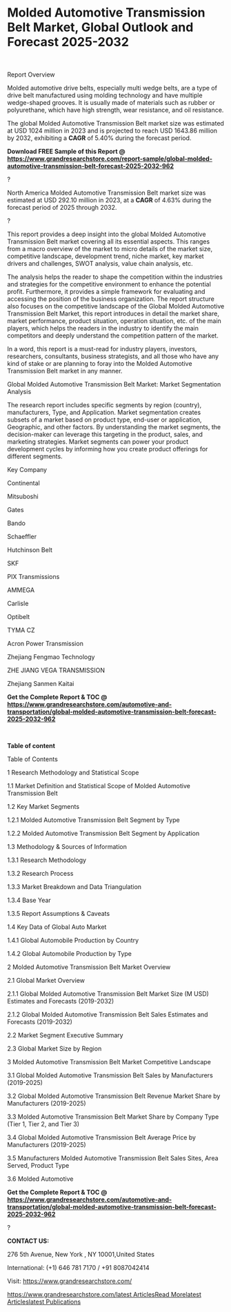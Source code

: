 <h1>Molded Automotive Transmission Belt Market, Global Outlook and Forecast 2025-2032</h1><br/><p>Report Overview</p>
 
 
 
 <p>Molded automotive drive belts, especially multi wedge belts, are a type of drive belt manufactured using molding technology and have multiple wedge-shaped grooves. It is usually made of materials such as rubber or polyurethane, which have high strength, wear resistance, and oil resistance.</p>
 
 
 
 <p>The global Molded Automotive Transmission Belt market size was estimated at USD 1024 million in 2023 and is projected to reach USD 1643.86 million by 2032, exhibiting a <strong>CAGR</strong> of 5.40% during the forecast period.</p>
 
 
 
 <div><b>Download FREE Sample of this Report @ <a href="https://www.grandresearchstore.com/report-sample/global-molded-automotive-transmission-belt-forecast-2025-2032-962">https://www.grandresearchstore.com/report-sample/global-molded-automotive-transmission-belt-forecast-2025-2032-962</a></b></div>
 
 
 
 <p>? </p>
 
 
 
 <p>North America Molded Automotive Transmission Belt market size was estimated at USD 292.10 million in 2023, at a <strong>CAGR</strong> of 4.63% during the forecast period of 2025 through 2032.</p>
 
 
 
 <p>? </p>
 
 
 
 <p>This report provides a deep insight into the global Molded Automotive Transmission Belt market covering all its essential aspects. This ranges from a macro overview of the market to micro details of the market size, competitive landscape, development trend, niche market, key market drivers and challenges, SWOT analysis, value chain analysis, etc.</p>
 
 
 
 <p>The analysis helps the reader to shape the competition within the industries and strategies for the competitive environment to enhance the potential profit. Furthermore, it provides a simple framework for evaluating and accessing the position of the business organization. The report structure also focuses on the competitive landscape of the Global Molded Automotive Transmission Belt Market, this report introduces in detail the market share, market performance, product situation, operation situation, etc. of the main players, which helps the readers in the industry to identify the main competitors and deeply understand the competition pattern of the market.</p>
 
 
 
 <p>In a word, this report is a must-read for industry players, investors, researchers, consultants, business strategists, and all those who have any kind of stake or are planning to foray into the Molded Automotive Transmission Belt market in any manner.</p>
 
 
 
 <p>Global Molded Automotive Transmission Belt Market: Market Segmentation Analysis</p>
 
 
 
 <p>The research report includes specific segments by region (country), manufacturers, Type, and Application. Market segmentation creates subsets of a market based on product type, end-user or application, Geographic, and other factors. By understanding the market segments, the decision-maker can leverage this targeting in the product, sales, and marketing strategies. Market segments can power your product development cycles by informing how you create product offerings for different segments.</p>
 
 
 
 <p>Key Company</p>
 
 
 
 <p>Continental</p>
 
 
 
 <p>Mitsuboshi</p>
 
 
 
 <p>Gates</p>
 
 
 
 <p>Bando</p>
 
 
 
 <p>Schaeffler</p>
 
 
 
 <p>Hutchinson Belt</p>
 
 
 
 <p>SKF</p>
 
 
 
 <p>PIX Transmissions</p>
 
 
 
 <p>AMMEGA</p>
 
 
 
 <p>Carlisle</p>
 
 
 
 <p>Optibelt</p>
 
 
 
 <p>TYMA CZ</p>
 
 
 
 <p>Acron Power Transmission</p>
 
 
 
 <p>Zhejiang Fengmao Technology</p>
 
 
 
 <p>ZHE JIANG VEGA TRANSMISSION</p>
 
 
 
 <p>Zhejiang Sanmen Kaitai</p>
 
 
 
 <div><b>Get the Complete Report & TOC @ <a href="https://www.grandresearchstore.com/automotive-and-transportation/global-molded-automotive-transmission-belt-forecast-2025-2032-962">https://www.grandresearchstore.com/automotive-and-transportation/global-molded-automotive-transmission-belt-forecast-2025-2032-962</a></b></div>
 
 
 
 <p><br />
 
 <b>Table of content</b></p>
 
 
 
 <p>Table of Contents<br />
 
 1 Research Methodology and Statistical Scope<br />
 
 1.1 Market Definition and Statistical Scope of Molded Automotive Transmission Belt<br />
 
 1.2 Key Market Segments<br />
 
 1.2.1 Molded Automotive Transmission Belt Segment by Type<br />
 
 1.2.2 Molded Automotive Transmission Belt Segment by Application<br />
 
 1.3 Methodology & Sources of Information<br />
 
 1.3.1 Research Methodology<br />
 
 1.3.2 Research Process<br />
 
 1.3.3 Market Breakdown and Data Triangulation<br />
 
 1.3.4 Base Year<br />
 
 1.3.5 Report Assumptions & Caveats<br />
 
 1.4 Key Data of Global Auto Market<br />
 
 1.4.1 Global Automobile Production by Country<br />
 
 1.4.2 Global Automobile Production by Type<br />
 
 2 Molded Automotive Transmission Belt Market Overview<br />
 
 2.1 Global Market Overview<br />
 
 2.1.1 Global Molded Automotive Transmission Belt Market Size (M USD) Estimates and Forecasts (2019-2032)<br />
 
 2.1.2 Global Molded Automotive Transmission Belt Sales Estimates and Forecasts (2019-2032)<br />
 
 2.2 Market Segment Executive Summary<br />
 
 2.3 Global Market Size by Region<br />
 
 3 Molded Automotive Transmission Belt Market Competitive Landscape<br />
 
 3.1 Global Molded Automotive Transmission Belt Sales by Manufacturers (2019-2025)<br />
 
 3.2 Global Molded Automotive Transmission Belt Revenue Market Share by Manufacturers (2019-2025)<br />
 
 3.3 Molded Automotive Transmission Belt Market Share by Company Type (Tier 1, Tier 2, and Tier 3)<br />
 
 3.4 Global Molded Automotive Transmission Belt Average Price by Manufacturers (2019-2025)<br />
 
 3.5 Manufacturers Molded Automotive Transmission Belt Sales Sites, Area Served, Product Type<br />
 
 3.6 Molded Automotive</p>
 
 
 
 <div><b>Get the Complete Report & TOC @ <a href="https://www.grandresearchstore.com/automotive-and-transportation/global-molded-automotive-transmission-belt-forecast-2025-2032-962">https://www.grandresearchstore.com/automotive-and-transportation/global-molded-automotive-transmission-belt-forecast-2025-2032-962</a></b></div>
 
 
 
 <p>? </p>
 
 
 
 <p><b>CONTACT US:</b><br />
 
 276 5th Avenue, New York , NY 10001,United States<br />
 
 International: (+1) 646 781 7170 / +91 8087042414<br />
 
 Visit: <a href="https://www.grandresearchstore.com/">https://www.grandresearchstore.com/</a><br />
 
 <a href="https://gyeongbokgung.com">https://www.grandresearchstore.com/</a><a href="https://hallyeomaritime.com">latest Articles</a><a href="https://jingwansa.com">Read More</a><a href="https://nguoiviet.jp/">latest Articles</a><a href="https://www.intelmarketresearch.com/">latest Publications</a></p>